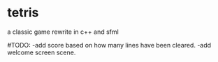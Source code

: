 # tetris
a classic game rewrite in c++ and sfml


#TODO:
-add score based on how many lines have been cleared.
-add welcome screen scene.